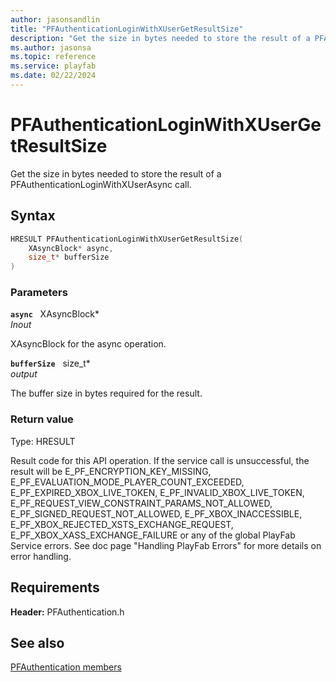 ```yaml
---
author: jasonsandlin
title: "PFAuthenticationLoginWithXUserGetResultSize"
description: "Get the size in bytes needed to store the result of a PFAuthenticationLoginWithXUserAsync call."
ms.author: jasonsa
ms.topic: reference
ms.service: playfab
ms.date: 02/22/2024
---
```


# PFAuthenticationLoginWithXUserGetResultSize  

Get the size in bytes needed to store the result of a PFAuthenticationLoginWithXUserAsync call.  

## Syntax  
  
```cpp
HRESULT PFAuthenticationLoginWithXUserGetResultSize(  
    XAsyncBlock* async,  
    size_t* bufferSize  
)  
```  
  
### Parameters  
  
**`async`** &nbsp; XAsyncBlock*  
*_Inout_*  
  
XAsyncBlock for the async operation.  
  
**`bufferSize`** &nbsp; size_t*  
*output*  
  
The buffer size in bytes required for the result.  
  
  
### Return value
Type: HRESULT
  
Result code for this API operation. If the service call is unsuccessful, the result will be E_PF_ENCRYPTION_KEY_MISSING, E_PF_EVALUATION_MODE_PLAYER_COUNT_EXCEEDED, E_PF_EXPIRED_XBOX_LIVE_TOKEN, E_PF_INVALID_XBOX_LIVE_TOKEN, E_PF_REQUEST_VIEW_CONSTRAINT_PARAMS_NOT_ALLOWED, E_PF_SIGNED_REQUEST_NOT_ALLOWED, E_PF_XBOX_INACCESSIBLE, E_PF_XBOX_REJECTED_XSTS_EXCHANGE_REQUEST, E_PF_XBOX_XASS_EXCHANGE_FAILURE or any of the global PlayFab Service errors. See doc page "Handling PlayFab Errors" for more details on error handling.
  
  
## Requirements  
  
**Header:** PFAuthentication.h
  
## See also  
[PFAuthentication members](../pfauthentication_members.md)  

  
  
